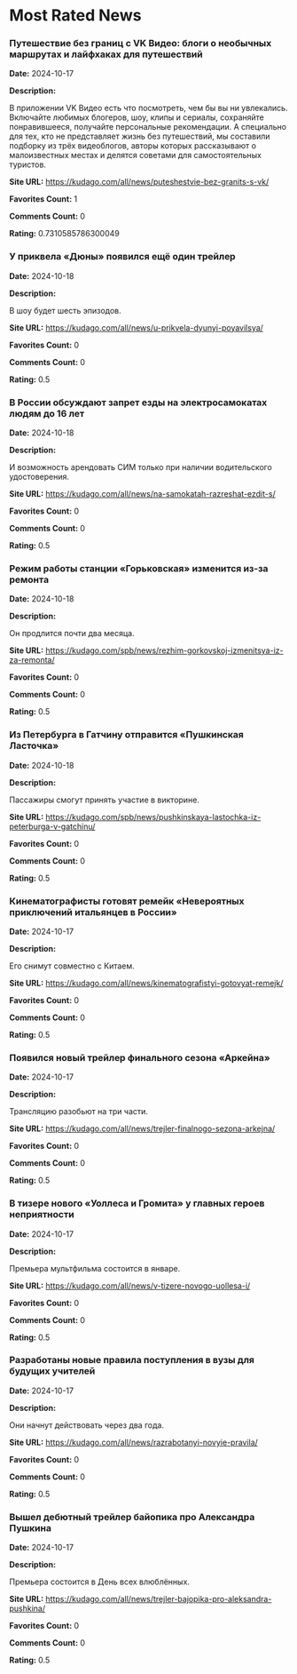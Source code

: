 # Most Rated News

### Путешествие без границ с VK Видео: блоги о необычных маршрутах и лайфхаках для путешествий

**Date:** 2024-10-17

**Description:** <p>В приложении VK Видео есть что посмотреть, чем бы вы ни увлекались. Включайте любимых блогеров, шоу, клипы и сериалы, сохраняйте понравившееся, получайте персональные рекомендации. А специально для тех, кто не представляет жизнь без путешествий, мы составили подборку из трёх видеоблогов, авторы которых рассказывают о малоизвестных местах и делятся советами для самостоятельных туристов.</p>

**Site URL:** https://kudago.com/all/news/puteshestvie-bez-granits-s-vk/

**Favorites Count:** 1

**Comments Count:** 0

**Rating:** 0.7310585786300049

### У приквела «Дюны» появился ещё один трейлер

**Date:** 2024-10-18

**Description:** <p>В шоу будет шесть эпизодов.</p>

**Site URL:** https://kudago.com/all/news/u-prikvela-dyunyi-poyavilsya/

**Favorites Count:** 0

**Comments Count:** 0

**Rating:** 0.5

### В России обсуждают запрет езды на электросамокатах людям до 16 лет

**Date:** 2024-10-18

**Description:** <p>И возможность арендовать СИМ только при наличии водительского удостоверения. </p>

**Site URL:** https://kudago.com/all/news/na-samokatah-razreshat-ezdit-s/

**Favorites Count:** 0

**Comments Count:** 0

**Rating:** 0.5

### Режим работы станции «Горьковская» изменится из-за ремонта

**Date:** 2024-10-18

**Description:** <p>Он продлится почти два месяца.</p>

**Site URL:** https://kudago.com/spb/news/rezhim-gorkovskoj-izmenitsya-iz-za-remonta/

**Favorites Count:** 0

**Comments Count:** 0

**Rating:** 0.5

### Из Петербурга в Гатчину отправится «Пушкинская Ласточка»

**Date:** 2024-10-18

**Description:** <p>Пассажиры смогут принять участие в викторине.</p>

**Site URL:** https://kudago.com/spb/news/pushkinskaya-lastochka-iz-peterburga-v-gatchinu/

**Favorites Count:** 0

**Comments Count:** 0

**Rating:** 0.5

### Кинематографисты готовят ремейк «Невероятных приключений итальянцев в России»

**Date:** 2024-10-17

**Description:** <p>Его снимут совместно с Китаем.</p>

**Site URL:** https://kudago.com/all/news/kinematografistyi-gotovyat-remejk/

**Favorites Count:** 0

**Comments Count:** 0

**Rating:** 0.5

### Появился новый трейлер финального сезона «Аркейна»

**Date:** 2024-10-17

**Description:** <p>Трансляцию разобьют на три части.</p>

**Site URL:** https://kudago.com/all/news/trejler-finalnogo-sezona-arkejna/

**Favorites Count:** 0

**Comments Count:** 0

**Rating:** 0.5

### В тизере нового «Уоллеса и Громита» у главных героев неприятности

**Date:** 2024-10-17

**Description:** <p>Премьера мультфильма состоится в январе.</p>

**Site URL:** https://kudago.com/all/news/v-tizere-novogo-uollesa-i/

**Favorites Count:** 0

**Comments Count:** 0

**Rating:** 0.5

### Разработаны новые правила поступления в вузы для будущих учителей

**Date:** 2024-10-17

**Description:** <p>Они начнут действовать через два года.</p>

**Site URL:** https://kudago.com/all/news/razrabotanyi-novyie-pravila/

**Favorites Count:** 0

**Comments Count:** 0

**Rating:** 0.5

### Вышел дебютный трейлер байопика про Александра Пушкина

**Date:** 2024-10-17

**Description:** <p>Премьера состоится в День всех влюблённых.</p>

**Site URL:** https://kudago.com/all/news/trejler-bajopika-pro-aleksandra-pushkina/

**Favorites Count:** 0

**Comments Count:** 0

**Rating:** 0.5

